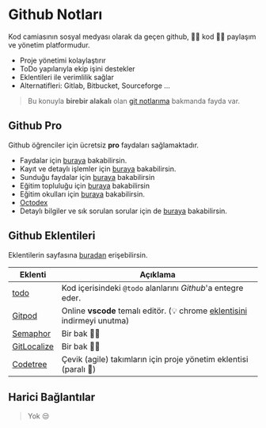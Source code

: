 # Github Notları

Kod camiasının sosyal medyası olarak da geçen github, 👩‍💻 kod 👨‍💻 paylaşım ve yönetim platformudur.

- Proje yönetimi kolaylaştırır
- ToDo yapılarıyla ekip işini destekler
- Eklentileri ile verimlilik sağlar
- Alternatifleri: Gitlab, Bitbucket, Sourceforge ...

> Bu konuyla **birebir alakalı** olan [git notlarıma][Git Notlarım] bakmanda fayda var.

## Github Pro

Github öğrenciler için ücretsiz **pro** faydaları sağlamaktadır.

- Faydalar için [buraya][Benefits] bakabilirsin.
- Kayıt ve detaylı işlemler için [buraya][Github Student] bakabilirsin.
- Sunduğu faydalar için [buraya][Github Dev Pack] bakabilirsin
- Eğitim topluluğu için [buraya](https://education.github.community/c/students) bakabilirsin
- Eğitim okulları için [buraya][Github Education School] bakabilirsin.
- [Octodex][Github Octodex]
- Detaylı bilgiler ve sık sorulan sorular için de [buraya][Details] bakabilirsin.

## Github Eklentileri

Eklentilerin sayfasına [buradan][Marketplace] erişebilirsin.

| Eklenti                             | Açıklama                                                                                     |
| ----------------------------------- | -------------------------------------------------------------------------------------------- |
| [todo][Todo - Github]               | Kod içerisindeki `@todo` alanlarını *Github*'a entegre eder.                                 |
| [Gitpod][Gitpod - Github]           | Online **vscode** temalı editör. (💡 chrome [eklentisini][Gitpod - Chrome] indirmeyi unutma) |
| [Semaphor][Semaphor - Github]       | Bir bak 🙋‍♀️                                                                                |
| [GitLocalize][GitLocalize - Github] | Bir bak 🙋‍♀️                                                                                |
| [Codetree][Codetree - Github]       | Çevik (agile) takımların için proje yönetim eklentisi (paralı 🧐)                            |

## Harici Bağlantılar

> Yok 😒

[Git Notlarım]: ../Git%20Notlar%C4%B1.md

[Benefits]: https://education.github.com/benefits/offers
[Github Student]: https://education.github.com/students
[Github Dev Pack]: https://education.github.com/pack/offers
[Github Comminity]: https://education.github.community/c/students
[Github Octodex]: https://octodex.github.com/
[Github Education School]: https://education.github.com/partners/schools
[Details]: https://help.github.com/en/categories/teaching-and-learning-with-github-education

[Marketplace]: https://github.com/marketplace

[Todo - Github]: https://github.com/marketplace/todo
[Gitpod - Github]: https://github.com/marketplace/gitpod-io
[Gitpod - Chrome]: https://chrome.google.com/webstore/detail/gitpod-online-ide/dodmmooeoklaejobgleioelladacbeki
[Semaphor - Github]: https://github.com/marketplace/semaphore
[GitLocalize - Github]: https://github.com/marketplace/gitlocalize
[Codetree - Github]: https://github.com/marketplace/codetree